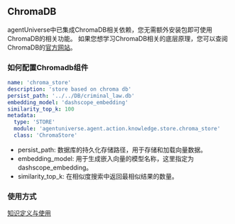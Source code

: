 ## ChromaDB

agentUniverse中已集成ChromaDB相关依赖，您无需额外安装包即可使用ChromaDB的相关功能。
如果您想学习ChromaDB相关的底层原理，您可以查阅ChromaDB的[官方网站](https://www.trychroma.com/)。

### 如何配置Chromadb组件
```yaml
name: 'chroma_store'
description: 'store based on chroma db'
persist_path: '../../DB/criminal_law.db'
embedding_model: 'dashscope_embedding'
similarity_top_k: 100
metadata:
  type: 'STORE'
  module: 'agentuniverse.agent.action.knowledge.store.chroma_store'
  class: 'ChromaStore'
```
- persist_path: 数据库的持久化存储路径，用于存储和加载向量数据。
- embedding_model: 用于生成嵌入向量的模型名称，这里指定为 dashscope_embedding。
- similarity_top_k: 在相似度搜索中返回最相似结果的数量。

### 使用方式
[知识定义与使用](../../原理介绍/知识/知识定义与使用.md)